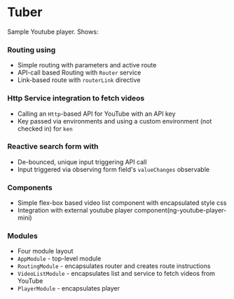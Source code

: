# Tuber

Sample Youtube player. Shows:

###  Routing using
* Simple routing with parameters and active route
* API-call based Routing with `Router` service
* Link-based route with `routerLink` directive

###  Http Service integration to fetch videos
* Calling an `Http`-based API for YouTube with an API key
* Key passed via environments and using a custom environment (not checked in) for `ken`

### Reactive search form with
* De-bounced, unique input triggering API call
* Input triggered via observing form field's `valueChanges` observable

### Components
* Simple flex-box based video list component with encapsulated style css
* Integration with external youtube player component(ng-youtube-player-mini) 

### Modules
* Four module layout
* `AppModule` - top-level module
* `RoutingModule` - encapsulates router and creates route instructions
* `VideoListModule` - encapsulates list and service to fetch videos from YouTube
* `PlayerModule` - encapsulates player


